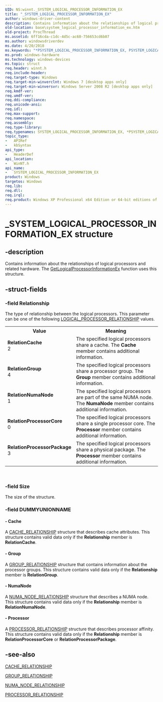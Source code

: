 ```yaml
---
UID: NS:winnt._SYSTEM_LOGICAL_PROCESSOR_INFORMATION_EX
title: "_SYSTEM_LOGICAL_PROCESSOR_INFORMATION_EX"
author: windows-driver-content
description: Contains information about the relationships of logical processors and related hardware. The GetLogicalProcessorInformationEx function uses this structure.
old-location: base\system_logical_processor_information_ex.htm
old-project: ProcThread
ms.assetid: 6ff16cda-c1dc-4d5c-ac60-756653cd6b07
ms.author: windowsdriverdev
ms.date: 4/20/2018
ms.keywords: "*PSYSTEM_LOGICAL_PROCESSOR_INFORMATION_EX, PSYSTEM_LOGICAL_PROCESSOR_INFORMATION_EX, PSYSTEM_LOGICAL_PROCESSOR_INFORMATION_EX structure pointer, RelationCache, RelationGroup, RelationNumaNode, RelationProcessorCore, RelationProcessorPackage, SYSTEM_LOGICAL_PROCESSOR_INFORMATION_EX, SYSTEM_LOGICAL_PROCESSOR_INFORMATION_EX structure, _SYSTEM_LOGICAL_PROCESSOR_INFORMATION_EX, base.system_logical_processor_information_ex, winnt/PSYSTEM_LOGICAL_PROCESSOR_INFORMATION_EX, winnt/SYSTEM_LOGICAL_PROCESSOR_INFORMATION_EX"
ms.prod: windows-hardware
ms.technology: windows-devices
ms.topic: struct
req.header: winnt.h
req.include-header: 
req.target-type: Windows
req.target-min-winverclnt: Windows 7 [desktop apps only]
req.target-min-winversvr: Windows Server 2008 R2 [desktop apps only]
req.kmdf-ver: 
req.umdf-ver: 
req.ddi-compliance: 
req.unicode-ansi: 
req.idl: 
req.max-support: 
req.namespace: 
req.assembly: 
req.type-library: 
req.typenames: SYSTEM_LOGICAL_PROCESSOR_INFORMATION_EX, *PSYSTEM_LOGICAL_PROCESSOR_INFORMATION_EX
topic_type:
-	APIRef
-	kbSyntax
api_type:
-	HeaderDef
api_location:
-	WinNT.h
api_name:
-	SYSTEM_LOGICAL_PROCESSOR_INFORMATION_EX
product: Windows
targetos: Windows
req.lib: 
req.dll: 
req.irql: 
req.product: Windows XP Professional x64 Edition or 64-bit editions of     Windows Server 2003
---
```


# _SYSTEM_LOGICAL_PROCESSOR_INFORMATION_EX structure


## -description


Contains information about the relationships of logical processors and related hardware. The <a href="https://msdn.microsoft.com/dfc4f444-4651-4a02-b8f6-f30d9278eae2">GetLogicalProcessorInformationEx</a> function uses this structure.


## -struct-fields




### -field Relationship

The type of relationship between the logical processors. This parameter can be one of the following <a href="https://msdn.microsoft.com/2ada52f0-70ec-4146-9ef7-9af3b08996f9">LOGICAL_PROCESSOR_RELATIONSHIP</a> values.

<table>
<tr>
<th>Value</th>
<th>Meaning</th>
</tr>
<tr>
<td width="40%"><a id="RelationCache"></a><a id="relationcache"></a><a id="RELATIONCACHE"></a><dl>
<dt><b>RelationCache</b></dt>
<dt>2</dt>
</dl>
</td>
<td width="60%">
The specified logical processors  share a cache. The <b>Cache</b> member contains additional information.

</td>
</tr>
<tr>
<td width="40%"><a id="RelationGroup"></a><a id="relationgroup"></a><a id="RELATIONGROUP"></a><dl>
<dt><b>RelationGroup</b></dt>
<dt>4</dt>
</dl>
</td>
<td width="60%">
The specified logical processors share a processor group. The <b>Group</b> member contains additional information.

</td>
</tr>
<tr>
<td width="40%"><a id="RelationNumaNode"></a><a id="relationnumanode"></a><a id="RELATIONNUMANODE"></a><dl>
<dt><b>RelationNumaNode</b></dt>
<dt>1</dt>
</dl>
</td>
<td width="60%">
The specified logical processors  are part of the same NUMA node. The <b>NumaNode</b> member  contains additional information.

</td>
</tr>
<tr>
<td width="40%"><a id="RelationProcessorCore"></a><a id="relationprocessorcore"></a><a id="RELATIONPROCESSORCORE"></a><dl>
<dt><b>RelationProcessorCore</b></dt>
<dt>0</dt>
</dl>
</td>
<td width="60%">
The specified logical processors share a single processor core. The <b>Processor</b> member contains additional information.

</td>
</tr>
<tr>
<td width="40%"><a id="RelationProcessorPackage"></a><a id="relationprocessorpackage"></a><a id="RELATIONPROCESSORPACKAGE"></a><dl>
<dt><b>RelationProcessorPackage</b></dt>
<dt>3</dt>
</dl>
</td>
<td width="60%">
The specified logical processors share a physical package. The <b>Processor</b> member contains additional information.

</td>
</tr>
</table>
 


### -field Size

The size of the structure.


### -field DUMMYUNIONNAME

 




#### - Cache

A <a href="https://msdn.microsoft.com/f8fe521b-02d6-4c58-8ef8-653280add111">CACHE_RELATIONSHIP</a> structure that describes cache attributes. This structure contains valid data only if the <b>Relationship</b> member is <b>RelationCache</b>.


#### - Group

A <a href="https://msdn.microsoft.com/3529ddef-04c5-4573-877d-c225da684e38">GROUP_RELATIONSHIP</a> structure that contains information about the processor groups. This structure contains valid data only if the <b>Relationship</b> member is <b>RelationGroup</b>.


#### - NumaNode

A <a href="https://msdn.microsoft.com/a4e4c994-c4af-4b4f-8684-6037bcba35a9">NUMA_NODE_RELATIONSHIP</a> structure that describes a NUMA node. This structure contains valid data only if the <b>Relationship</b> member is <b>RelationNumaNode</b>.


#### - Processor

A <a href="https://msdn.microsoft.com/1efda80d-cf5b-4312-801a-ea3585b152ac">PROCESSOR_RELATIONSHIP</a> structure that describes processor affinity. This structure contains valid data only if the <b>Relationship</b> member is <b>RelationProcessorCore</b> or <b>RelationProcessorPackage</b>.


## -see-also




<a href="https://msdn.microsoft.com/f8fe521b-02d6-4c58-8ef8-653280add111">CACHE_RELATIONSHIP</a>



<a href="https://msdn.microsoft.com/3529ddef-04c5-4573-877d-c225da684e38">GROUP_RELATIONSHIP</a>



<a href="https://msdn.microsoft.com/a4e4c994-c4af-4b4f-8684-6037bcba35a9">NUMA_NODE_RELATIONSHIP</a>



<a href="https://msdn.microsoft.com/1efda80d-cf5b-4312-801a-ea3585b152ac">PROCESSOR_RELATIONSHIP</a>
 

 

